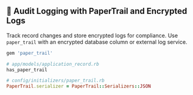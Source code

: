 ## 📝 Audit Logging with PaperTrail and Encrypted Logs

Track record changes and store encrypted logs for compliance. Use `paper_trail` with an encrypted database column or external log service.

```ruby
gem 'paper_trail'
```

```ruby
# app/models/application_record.rb
has_paper_trail

# config/initializers/paper_trail.rb
PaperTrail.serializer = PaperTrail::Serializers::JSON
```